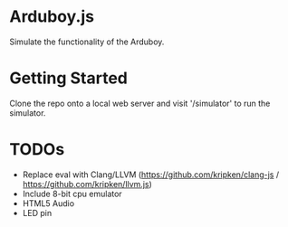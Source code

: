 # Arduboy.js
Simulate the functionality of the Arduboy.

# Getting Started
Clone the repo onto a local web server and visit '/simulator' to run the simulator.

# TODOs

- Replace eval with Clang/LLVM (https://github.com/kripken/clang-js / https://github.com/kripken/llvm.js)
- Include 8-bit cpu emulator
- HTML5 Audio
- LED pin
